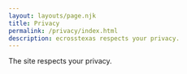 ```yaml
---
layout: layouts/page.njk
title: Privacy
permalink: /privacy/index.html
description: ecrosstexas respects your privacy.
---
```


The site respects your privacy.